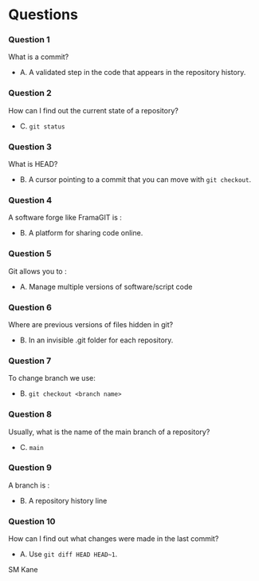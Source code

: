 # Questions

### Question 1

What is a commit?

- A. A validated step in the code that appears in the repository history. 


### Question 2

How can I find out the current state of a repository?


- C. `git status`


### Question 3

What is HEAD?

- B. A cursor pointing to a commit that you can move with `git checkout`.

### Question 4

A software forge like FramaGIT is :

- B. A platform for sharing code online.


### Question 5

Git allows you to :

- A. Manage multiple versions of software/script code


### Question 6

Where are previous versions of files hidden in git?

- B. In an invisible .git folder for each repository.

### Question 7

To change branch we use:

- B. `git checkout <branch name>`

### Question 8

Usually, what is the name of the main branch of a repository?


- C. `main`

### Question 9

A branch is :

- B. A repository history line

### Question 10

How can I find out what changes were made in the last commit?

- A. Use `git diff HEAD HEAD~1`.

SM Kane